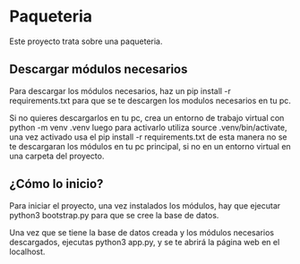 # Paqueteria
Este proyecto trata sobre una paqueteria.

## Descargar módulos necesarios
Para descargar los módulos necesarios, haz un pip install -r requirements.txt
para que se te descargen los modulos necesarios en tu pc.

Si no quieres descargarlos en tu pc, crea un entorno de trabajo virtual con python -m venv .venv
luego para activarlo utiliza source .venv/bin/activate, una vez activado usa el pip install -r requirements.txt
de esta manera no se te descargaran los módulos en tu pc principal, si no en un entorno virtual en una carpeta del proyecto.

## ¿Cómo lo inicio?

Para iniciar el proyecto, una vez instalados los módulos, hay que ejecutar python3 bootstrap.py para que se cree la base de datos.

Una vez que se tiene la base de datos creada y los módulos necesarios descargados, ejecutas python3 app.py, y se te abrirá la página web
en el localhost.
